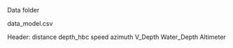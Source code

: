 Data folder

data_model.csv

Header: distance	depth_hbc	speed	azimuth	V_Depth	Water_Depth	Altimeter
